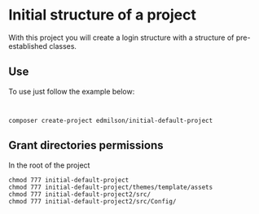 # Initial structure of a project

 With this project you will create a login structure with a structure of pre-established classes.

 ## Use

 To use just follow the example below:
```php

```
```shell

composer create-project edmilson/initial-default-project

```

## Grant directories permissions

In the root of the project

```shell
chmod 777 initial-default-project
chmod 777 initial-default-project/themes/template/assets
chmod 777 initial-default-project2/src/
chmod 777 initial-default-project2/src/Config/
```
